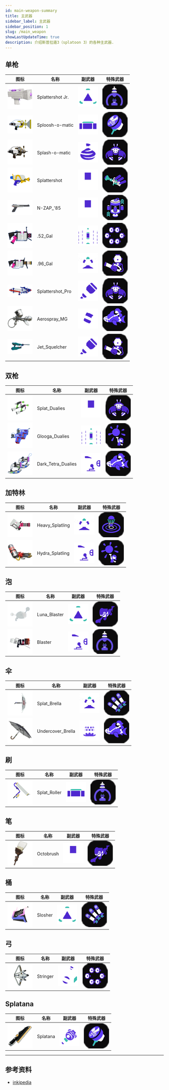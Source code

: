 ```yaml
---
id: main-weapon-summary
title: 主武器
sidebar_label: 主武器
sidebar_position: 1
slug: /main_weapon
showLastUpdateTime: true
description: 介绍斯普拉遁3（splatoon 3）的各种主武器.
---
```


## 单枪


|图标|名称|副武器|特殊武器|
|----|----|----|----|
|![Splattershot Jr.](./images/S3_Weapon_Main_Splattershot_jr.png)|Splattershot Jr.|![溅射弹](../sub_weapon/images/S3_Weapon_Sub_Splat_Bomb.png )  |![巨大防护罩](../special_weapon/images/Big_Bubbler.png )  |
|![Sploosh-o-matic](./images/S3_Weapon_Main_Sploosh-o-matic.png)|Sploosh-o-matic|![冰壶弹](../sub_weapon/images/S3_Weapon_Sub_Curling_Bomb.png ) |![终极印章](../special_weapon/images/Ultra_Stamp.png ) |
|![Splash-o-matic](./images/S3_Weapon_Main_Splash-o-matic.png)|Splash-o-matic|![爆裂弹](../sub_weapon/images/S3_Weapon_Sub_Burst_Bomb.png )|![螃蟹坦克](../special_weapon/images/Crab_Tank.png )  |
|![Splattershot](./images/S3_Weapon_Main_Splattershot.png)|Splattershot|![吸弹](../sub_weapon/images/S3_Weapon_Sub_Suction_Bomb.png ) |![终极发射](../special_weapon/images/Trizooka.png )  |
|![N-ZAP_'85](./images/S3_Weapon_Main_N-ZAP_'85.png)|N-ZAP_'85|![吸弹](../sub_weapon/images/S3_Weapon_Sub_Suction_Bomb.png ) |![能量站](../special_weapon/images/Tacticooler.png )  |
|![.52_Gal](./images/S3_Weapon_Main_.52_Gal.png)|.52_Gal|![泼水墙](../sub_weapon/images/S3_Weapon_Sub_Splash_Wall.png )|![喇叭雷射5.1ch](../special_weapon/images/Killer_Wail_5_1.png ) |
|![.96_Gal](./images/S3_Weapon_Main_.96_Gal.png)|.96_Gal|![花洒](../sub_weapon/images/S3_Weapon_Sub_Sprinkler.png ) |![吸墨器](../special_weapon/images/Ink_Vac.png ) |
|![Splattershot_Pro](./images/S3_Weapon_Main_Splattershot_Pro.png)|Splattershot_Pro|![标线器](../sub_weapon/images/S3_Weapon_Sub_Angle_Shooter.png) |![螃蟹坦克](../special_weapon/images/Crab_Tank.png ) |
|![Aerospray_MG](./images/S3_Weapon_Main_Aerospray_MG.png)|Aerospray_MG|![碳酸弹](../sub_weapon/images/S3_Weapon_Sub_Fizzy_Bomb.png )  |![鲨鱼坐骑](../special_weapon/images/Reefslider.png )  |
|![Jet_Squelcher](./images/S3_Weapon_Main_Jet_Squelcher.png)|Jet_Squelcher|![标线器](../sub_weapon/images/S3_Weapon_Sub_Angle_Shooter.png)|![吸墨器](../special_weapon/images/Ink_Vac.png ) |

## 双枪

|图标|名称|副武器|特殊武器|
|----|----|----|----|
|![Splat_Dualies](./images/S3_Weapon_Main_Splat_Dualies.png)|Splat_Dualies|![吸弹](../sub_weapon/images/S3_Weapon_Sub_Suction_Bomb.png ) |![螃蟹坦克](../special_weapon/images/Crab_Tank.png ) |
|![Glooga_Dualies](./images/S3_Weapon_Main_Glooga_Dualies.png)|Glooga_Dualies|![泼水墙](../sub_weapon/images/S3_Weapon_Sub_Splash_Wall.png )|![赞气弹](../special_weapon/images/Booyah_Bomb.png)|
|![Dark_Tetra_Dualies](./images/S3_Weapon_Main_Dark_Tetra_Dualies.png)|Dark_Tetra_Dualies|![自动炸弹（暂译）](../sub_weapon/images/S3_Weapon_Sub_Autobomb.png )|![鲨鱼坐骑](../special_weapon/images/Reefslider.png )|


## 加特林
|图标|名称|副武器|特殊武器|
|----|----|----|----|
|![Heavy_Splatling](./images/S3_Weapon_Main_Heavy_Splatling.png)|Heavy_Splatling|![花洒](../sub_weapon/images/S3_Weapon_Sub_Sprinkler.png )  |![弹跳声纳](../special_weapon/images/Wave_Breaker.png )  |
|![Hydra_Splatling](./images/S3_Weapon_Main_Hydra_Splatling.png)|Hydra_Splatling|![自动炸弹（暂译）](../sub_weapon/images/S3_Weapon_Sub_Autobomb.png )|![赞气弹](../special_weapon/images/Booyah_Bomb.png)|


## 泡
|图标|名称|副武器|特殊武器|
|----|----|----|----|
|![Luna_Blaster](./images/S3_Weapon_Main_Luna_Blaster.png)|Luna_Blaster|![溅射弹](../sub_weapon/images/S3_Weapon_Sub_Splat_Bomb.png )  |![触手喷射](../special_weapon/images/Zipcaster.png )|
|![Blaster](./images/S3_Weapon_Main_Blaster.png)|Blaster|![自动炸弹（暂译）](../sub_weapon/images/S3_Weapon_Sub_Autobomb.png )|![巨大防护罩](../special_weapon/images/Big_Bubbler.png )|


## 伞
|图标|名称|副武器|特殊武器|
|----|----|----|----|
|![Splat_Brella](./images/S3_Weapon_Main_Splat_Brella.png)|Splat_Brella|![花洒](../sub_weapon/images/S3_Weapon_Sub_Sprinkler.png )|![三重龙卷风](../special_weapon/images/Triple_Inkstrike.png )|
|![Undercover_Brella](./images/S3_Weapon_Main_Undercover_Brella.png)|Undercover_Brella|![墨阱](../sub_weapon/images/S3_Weapon_Sub_Ink_Mine.png ) |![鲨鱼坐骑](../special_weapon/images/Reefslider.png ) |

## 刷
|图标|名称|副武器|特殊武器|
|----|----|----|----|
|![Splat_Roller](./images/S3_Weapon_Main_Splat_Roller.png)|Splat_Roller|![冰壶弹](../sub_weapon/images/S3_Weapon_Sub_Curling_Bomb.png ) |![巨大防护罩](../special_weapon/images/Big_Bubbler.png )|

## 笔
|图标|名称|副武器|特殊武器|
|----|----|----|----|
|![Octobrush](./images/S3_Weapon_Main_Octobrush.png)|Octobrush|![吸弹](../sub_weapon/images/S3_Weapon_Sub_Suction_Bomb.png ) |![触手喷射](../special_weapon/images/Zipcaster.png )|

## 桶
|图标|名称|副武器|特殊武器|
|----|----|----|----|
|![Slosher](./images/S3_Weapon_Main_Slosher.png)|Slosher|![溅射弹](../sub_weapon/images/S3_Weapon_Sub_Splat_Bomb.png )  |![三重龙卷风](../special_weapon/images/Triple_Inkstrike.png )|

## 弓
|图标|名称|副武器|特殊武器|
|----|----|----|----|
|![Stringer](./images/S3_Weapon_Main_Stringer.png)|Stringer|![毒雾](../sub_weapon/images/S3_Weapon_Sub_Toxic_Mist.png ) |![喇叭雷射5.1ch](../special_weapon/images/Killer_Wail_5_1.png )|


## Splatana
|图标|名称|副武器|特殊武器|
|----|----|----|----|
|![Splatana](./images/S3_Weapon_Main_Splatana.png)|Splatana|![鱼雷](../sub_weapon/images/S3_Weapon_Sub_Torpedo.png )|![终极印章](../special_weapon/images/Ultra_Stamp.png ) |


---
## 参考资料
- [inkipedia](https://splatoonwiki.org/wiki/Weapon)

